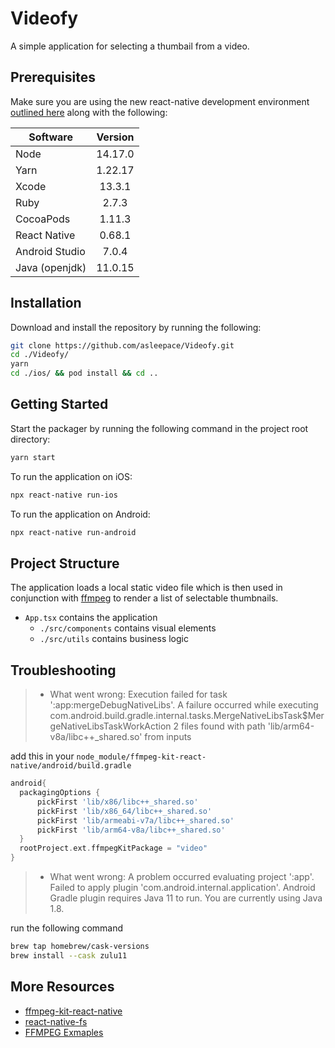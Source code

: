 # Videofy

A simple application for selecting a thumbail from a video.

## Prerequisites

Make sure you are using the new react-native development environment [outlined here](https://reactnative.dev/docs/next/environment-setup) along with the following:

| Software       | Version |
| -------------- | :-----: |
| Node           | 14.17.0 |
| Yarn           | 1.22.17 |
| Xcode          | 13.3.1  |
| Ruby           |  2.7.3  |
| CocoaPods      | 1.11.3  |
| React Native   | 0.68.1  |
| Android Studio |  7.0.4  |
| Java (openjdk) | 11.0.15 |

## Installation

Download and install the repository by running the following:

```bash
git clone https://github.com/asleepace/Videofy.git
cd ./Videofy/
yarn
cd ./ios/ && pod install && cd ..
```

## Getting Started

Start the packager by running the following command in the project root directory:

```bash
yarn start
```

To run the application on iOS:

```bash
npx react-native run-ios
```

To run the application on Android:

```bash
npx react-native run-android
```

## Project Structure

The application loads a local static video file which is then used in conjunction with [ffmpeg](https://ffmpeg.org/) to render a list of selectable thumbnails.

- `App.tsx` contains the application
  - `./src/components` contains visual elements
  - `./src/utils` contains business logic

## Troubleshooting

> - What went wrong:
>   Execution failed for task ':app:mergeDebugNativeLibs'.
>   A failure occurred while executing com.android.build.gradle.internal.tasks.MergeNativeLibsTask$MergeNativeLibsTaskWorkAction
>   2 files found with path 'lib/arm64-v8a/libc++\_shared.so' from inputs

add this in your `node_module/ffmpeg-kit-react-native/android/build.gradle`

```gradle
android{
  packagingOptions {
      pickFirst 'lib/x86/libc++_shared.so'
      pickFirst 'lib/x86_64/libc++_shared.so'
      pickFirst 'lib/armeabi-v7a/libc++_shared.so'
      pickFirst 'lib/arm64-v8a/libc++_shared.so'
  }
  rootProject.ext.ffmpegKitPackage = "video"
}
```

> - What went wrong:
>   A problem occurred evaluating project ':app'.
>   Failed to apply plugin 'com.android.internal.application'.
>   Android Gradle plugin requires Java 11 to run. You are currently using Java 1.8.

run the following command

```bash
brew tap homebrew/cask-versions
brew install --cask zulu11
```

## More Resources

- [ffmpeg-kit-react-native](https://www.npmjs.com/package/ffmpeg-kit-react-native?activeTab=readme)
- [react-native-fs](https://www.npmjs.com/package/react-native-fs)
- [FFMPEG Exmaples](https://github.com/tanersener/ffmpeg-kit-test/blob/main/react-native/test-app-local-dependency/src/video-util.js)
